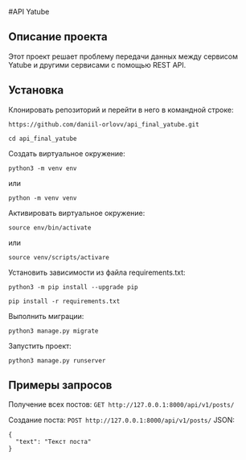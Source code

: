 #API Yatube

## Описание проекта

Этот проект решает проблему передачи данных между сервисом Yatube и другими сервисами с помощью REST API.

## Установка

Клонировать репозиторий и перейти в него в командной строке:

```
https://github.com/daniil-orlovv/api_final_yatube.git
```

```
cd api_final_yatube
```

Cоздать виртуальное окружение:

```
python3 -m venv env
```
или
```
python -m venv venv
```

Активировать виртуальное окружение:

```
source env/bin/activate
```
или
```
source venv/scripts/activare
```

Установить зависимости из файла requirements.txt:

```
python3 -m pip install --upgrade pip
```

```
pip install -r requirements.txt
```

Выполнить миграции:

```
python3 manage.py migrate
```

Запустить проект:

```
python3 manage.py runserver
```

## Примеры запросов

Получение всех постов:
`GET http://127.0.0.1:8000/api/v1/posts/`

Создание поста:
`POST http://127.0.0.1:8000/api/v1/posts/`
JSON:
```
{
  "text": "Текст поста"
}
```
